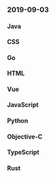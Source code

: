 ### 2019-09-03

#### Java

#### CSS

#### Go

#### HTML

#### Vue

#### JavaScript

#### Python

#### Objective-C

#### TypeScript

#### Rust
